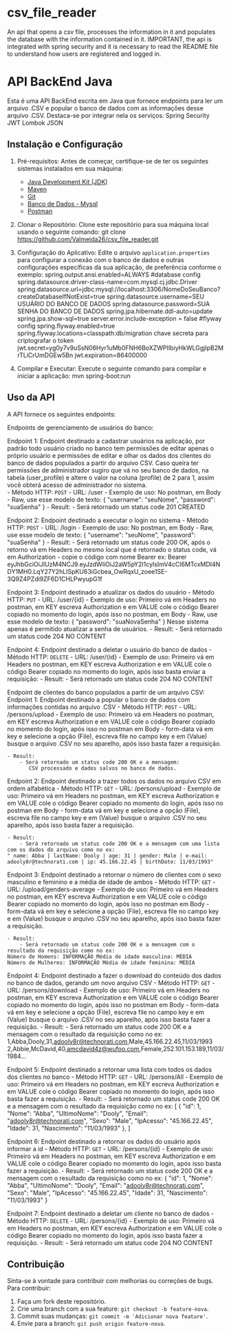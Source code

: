 # csv_file_reader
An api that opens a csv file, processes the information in it and populates the database with the information contained in it. IMPORTANT, the api is integrated with spring security and it is necessary to read the README file to understand how users are registered and logged in.

# API BackEnd Java 

Esta é uma API BackEnd escrita em Java que fornece endpoints para ler um arquivo .CSV e popular o banco de dados com as informações desse arquivo .CSV.
Destaca-se por integrar nela os serviços:
     Spring Security
     JWT
     Lombok
     JSON
     		
## Instalação e Configuração

1. Pré-requisitos: 
Antes de começar, certifique-se de ter os seguintes sistemas instalados em sua máquina:
    - [Java Development Kit (JDK)](https://www.oracle.com/java/technologies/javase-jdk11-downloads.html)
    - [Maven](https://maven.apache.org/download.cgi)
    - [Git](https://git-scm.com/downloads)
    - [Banco de Dados - Mysql](https://www.mysql.com/downloads/)
    - [Postman](https://www.postman.com/)

2. Clonar o Repositório: 
Clone este repositório para sua máquina local usando o seguinte comando:
    git clone https://github.com/Valmeida26/csv_file_reader.git

3. Configuração do Aplicativo: 
Edite o arquivo `application.properties` para configurar a conexão com o banco de dados e outras configurações específicas da sua aplicação, 
de preferência conforme o exemplo: 
spring.output.ansi.enabled=ALWAYS
#database config
spring.datasource.driver-class-name=com.mysql.cj.jdbc.Driver
spring.datasource.url=jdbc:mysql://localhost:3306/NomeDoSeuBanco?createDatabaseIfNotExist=true
spring.datasource.username=SEU USUÁRIO DO BANCO DE DADOS
spring.datasource.password=SUA SENHA DO BANCO DE DADOS
spring.jpa.hibernate.ddl-auto=update
spring.jpa.show-sql=true
server.error.include-exception = false
#flyway config
spring.flyway.enabled=true
spring.flyway.locations=classpath:db/migration
chave secreta para criptografar o token
jwt.secret=yg0y7v9uSsN06Hyr1uMb0FNH6BoXZWPIIbiyHkWLGgjIpB2MrTLiCrUmDGEw5Bn
jwt.expiration=86400000

4. Compilar e Executar: 
Execute o seguinte comando para compilar e iniciar a aplicação:
    mvn spring-boot:run

## Uso da API
A API fornece os seguintes endpoints:

Endpoints de gerenciamento de usuários do banco:

Endpoint 1:
     Endpoint destinado a cadastrar usuários na aplicação, por padrão todo usuário criado no banco tem permissões de editar apenas o próprio usuário e permissões de editar e olhar os dados dos clientes do banco de dados populados a partir do arquivo CSV. Caso queira ter permissões de administrador sugiro que vá no seu banco de dados, na tabela (user_profile) e altere o valor na coluna (profile) de 2 para 1, assim você obterá acesso de administrador no sistema.    
    - Método HTTP: `POST`
    - URL: /user
    - Exemplo de uso:
        No postman, em Body - Raw, use esse modelo de texto: 
	{
    	    "username": "seuNome",
            "password": "suaSenha"
	}
    - Result:
        - Será retornado um status code 201 CREATED

Endpoint 2: 
      Endpoint destinado a executar o login no sistema
    - Método HTTP: `POST`
    - URL: /login
    - Exemplo de uso:
        No postman, em Body - Raw, use esse modelo de texto: 
{
    "username": "seuNome",
    "password": "suaSenha"
}
    - Result:
        - Será retornado um status code 200 OK, após o retorno vá em Headers no mesmo local que é    retornado o status code, vá em Authorization - copie o código com nome Bearer ex: 
        Bearer eyJhbGciOiJIUzM4NCJ9.eyJzdWIiOiJ2aW5pY2l1cyIsImV4cCI6MTcxMDI4NDY1MH0.LqY27Y2hLISpKU63iGcbea_OwRqxU_zoee1SE-3Q9Z4PZdi9ZF6D1CHLPwyupG1f

Endpoint 3: 
      Endpoint destinado a atualizar os dados do usuário
    - Método HTTP: `PUT`
    - URL: /user/{id} 
    - Exemplo de uso:
	Primeiro vá em Headers no postman, em KEY escreva Authorization e em VALUE cole o código Bearer copiado no momento do login, após isso no postman, em Body - Raw, use esse modelo de texto: 
{
    "password": "suaNovaSenha"
}
Nesse sistema apenas é permitido atualizar a senha de usuários. 
    - Result:
        - Será retornado um status code 204 NO CONTENT

Endpoint 4: 
      Endpoint destinado a deletar o usuário do banco de dados
    - Método HTTP: `DELETE`
    - URL: /user/{id} 
    - Exemplo de uso:
	Primeiro vá em Headers no postman, em KEY escreva Authorization e em VALUE cole o código Bearer copiado no momento do login, após isso basta enviar a requisição: 
    - Result:
        - Será retornado um status code 204 NO CONTENT

Endpoint de clientes do banco populados a partir de um arquivo CSV:
Endpoint 1: 
      Endpoint destinado a popular o banco de dados com informações contidas no arquivo .CSV
    - Método HTTP: `POST`
    - URL: /persons/upload
    - Exemplo de uso:
	Primeiro vá em Headers no postman, em KEY escreva Authorization e em VALUE cole o código Bearer copiado no momento do login, após isso no postman em Body - form-data vá em key e selecione a opção (File), escreva file no campo key e em (Value) busque o arquivo .CSV no seu aparelho, após isso basta fazer a requisição. 

    - Result:
        - Será retornado um status code 200 OK e a mensagem: 
           CSV processado e dados salvos no banco de dados.

Endpoint 2: 
      Endpoint destinado a trazer todos os dados no arquivo CSV em ordem alfabética
    - Método HTTP: `GET`
    - URL: /persons/upload
    - Exemplo de uso:
	Primeiro vá em Headers no postman, em KEY escreva Authorization e em VALUE cole o código Bearer copiado no momento do login, após isso no postman em Body - form-data vá em key e selecione a opção (File), escreva file no campo key e em (Value) busque o arquivo .CSV no seu aparelho, após isso basta fazer a requisição. 

    - Result:
        - Será retornado um status code 200 OK e a mensagem com uma lista com os dados do arquivo como no ex:
	" name: Abba | lastName: Dooly | age: 31 | gender: Male | e-mail: adooly8r@technorati.com | ip: 45.166.22.45 | birthDate: 11/03/1993"

Endpoint 3: 
      Endpoint destinado a retornar o número de clientes com o sexo masculino e feminino e a média de idade de ambos
    - Método HTTP: `GET`
    - URL: /upload/genders-average
    - Exemplo de uso:
	Primeiro vá em Headers no postman, em KEY escreva Authorization e em VALUE cole o código Bearer copiado no momento do login, após isso no postman em Body - form-data vá em key e selecione a opção (File), escreva file no campo key e em (Value) busque o arquivo .CSV no seu aparelho, após isso basta fazer a requisição. 

    - Result:
        - Será retornado um status code 200 OK e a mensagem com o resultado da requisição como no ex:
	Número de Homens: INFORMAÇÃO Média de idade masculina: MÉDIA
	Número de Mulheres: INFORMAÇÃO Média de idade feminina: MÉDIA

Endpoint 4: 
      Endpoint destinado a fazer o download do conteúdo dos dados no banco de dados, gerando um novo arquivo CSV
    - Método HTTP: `GET`
    - URL: /persons/download
    - Exemplo de uso:
	Primeiro vá em Headers no postman, em KEY escreva Authorization e em VALUE cole o código Bearer copiado no momento do login, após isso no postman em Body - form-data vá em key e selecione a opção (File), escreva file no campo key e em (Value) busque o arquivo .CSV no seu aparelho, após isso basta fazer a requisição. 
    - Result:
        - Será retornado um status code 200 OK e a mensagem com o resultado da requisição como no ex:
	1,Abba,Dooly,31,adooly8r@technorati.com,Male,45.166.22.45,11/03/1993
	2,Abbie,McDavid,40,amcdavid4z@wufoo.com,Female,252.101.153.189,11/03/1984...

Endpoint 5: 
      Endpoint destinado a retornar uma lista com todos os dados dos clientes no banco
    - Método HTTP: `GET`
    - URL: /persons/All
    - Exemplo de uso:
	Primeiro vá em Headers no postman, em KEY escreva Authorization e em VALUE cole o código Bearer  copiado no momento do login, após isso
       	basta fazer a requisição. 
    - Result:
        - Será retornado um status code 200 OK e a mensagem com o resultado da requisição como no ex:
	[
    {
        "id": 1,
        "Nome": "Abba",
        "UltimoNome": "Dooly",
        "Email": "adooly8r@technorati.com",
        "Sexo": "Male",
        "IpAcesso": "45.166.22.45",
        "Idade": 31,
        "Nascimento": "11/03/1993"
    },
	]

Endpoint 6: 
      Endpoint destinado a retornar os dados do usuário após informar a id
    - Método HTTP: `GET`
    - URL: /persons/{id}
    - Exemplo de uso:
	Primeiro vá em Headers no postman, em KEY escreva Authorization e em VALUE cole o código Bearer copiado no momento do login, após isso basta fazer a requisição. 
    - Result:
        - Será retornado um status code 200 OK e a mensagem com o resultado da requisição como no ex:
	{
    "id": 1,
    "Nome": "Abba",
    "UltimoNome": "Dooly",
    "Email": "adooly8r@technorati.com",
    "Sexo": "Male",
    "IpAcesso": "45.166.22.45",
    "Idade": 31,
    "Nascimento": "11/03/1993"
	}

Endpoint 7: 
      Endpoint destinado a deletar um cliente no banco de dados
    - Método HTTP: `DELETE`
    - URL: /persons/{id}
    - Exemplo de uso:
	Primeiro vá em Headers no postman, em KEY escreva Authorization e em VALUE cole o código Bearer copiado no momento do login, após isso basta fazer a requisição. 
    - Result:
        - Será retornado um status code 204 NO CONTENT

## Contribuição

Sinta-se à vontade para contribuir com melhorias ou correções de bugs. Para contribuir:

1. Faça um fork deste repositório.
2. Crie uma branch com a sua feature: `git checkout -b feature-nova`.
3. Commit suas mudanças: `git commit -m 'Adicionar nova feature'`.
4. Envie para a branch: `git push origin feature-nova`.
